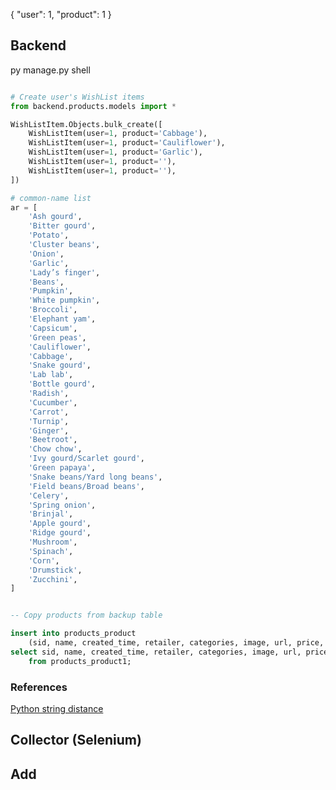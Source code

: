 

{
    "user": 1,
    "product": 1
}




## Backend

py manage.py shell

```python

# Create user's WishList items
from backend.products.models import *

WishListItem.Objects.bulk_create([
    WishListItem(user=1, product='Cabbage'),
    WishListItem(user=1, product='Cauliflower'),
    WishListItem(user=1, product='Garlic'),
    WishListItem(user=1, product=''),
    WishListItem(user=1, product=''),
])

# common-name list
ar = [
    'Ash gourd',
    'Bitter gourd',
    'Potato',
    'Cluster beans',
    'Onion',
    'Garlic',
    'Lady’s finger',
    'Beans',
    'Pumpkin',
    'White pumpkin',
    'Broccoli',
    'Elephant yam',
    'Capsicum',
    'Green peas',
    'Cauliflower',
    'Cabbage',
    'Snake gourd',
    'Lab lab',
    'Bottle gourd',
    'Radish',
    'Cucumber',
    'Carrot',
    'Turnip',
    'Ginger',
    'Beetroot',
    'Chow chow',
    'Ivy gourd/Scarlet gourd',
    'Green papaya',
    'Snake beans/Yard long beans',
    'Field beans/Broad beans',
    'Celery',
    'Spring onion',
    'Brinjal',
    'Apple gourd',
    'Ridge gourd',
    'Mushroom',
    'Spinach',
    'Corn',
    'Drumstick',
    'Zucchini',
]

```

```sql

-- Copy products from backup table

insert into products_product
    (sid, name, created_time, retailer, categories, image, url, price, old_price, unit, common_name)
select sid, name, created_time, retailer, categories, image, url, price, old_price, unit, ''
    from products_product1;

```


### References

[Python string distance](https://stackoverflow.com/questions/17388213/find-the-similarity-metric-between-two-strings)








## Collector (Selenium)



## Add



